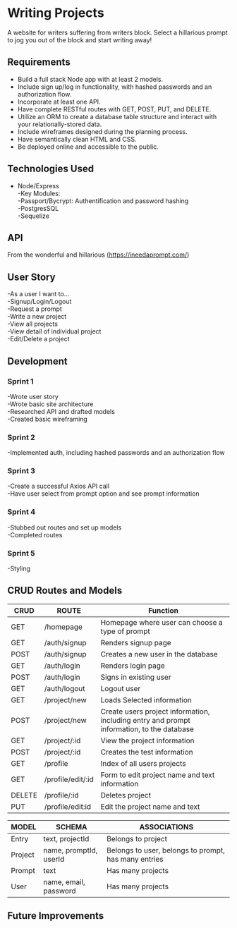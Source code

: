 # Writing Projects

A website for writers suffering from writers block. Select a hillarious prompt to jog you out of the block and start writing away! 

## Requirements
- Build a full stack Node app with at least 2 models.
- Include sign up/log in functionality, with hashed passwords and an authorization flow.
- Incorporate at least one API.
- Have complete RESTful routes with GET, POST, PUT, and DELETE.
- Utilize an ORM to create a database table structure and interact with your relationally-stored data.
- Include wireframes designed during the planning process.
- Have semantically clean HTML and CSS.
- Be deployed online and accessible to the public.

## Technologies Used 
- Node/Express  
  -Key Modules:  
    -Passport/Bycrypt: Authentification and password hashing  
-PostgresSQL  
-Sequelize  

## API
  From the wonderful and hillarious (https://ineedaprompt.com/)  

## User Story 
-As a user I want to...  
  -Signup/Login/Logout  
  -Request a prompt  
  -Write a new project  
  -View all projects  
  -View detail of individual project  
  -Edit/Delete a project  

## Development 

### Sprint 1 
-Wrote user story  
-Wrote basic site architecture  
-Researched API and drafted models  
-Created basic wireframing  

### Sprint 2 
-Implemented auth, including hashed passwords and an authorization flow   

### Sprint 3 
-Create a successful Axios API call   
-Have user select from prompt option and see prompt information   

### Sprint 4 
-Stubbed out routes and set up models   
-Completed routes   

### Sprint 5 
-Styling  

## CRUD Routes and Models  
| CRUD | ROUTE | Function |
| ---- | ----- | -------- |
| GET  |  /homepage | Homepage where user can choose a type of prompt |
| GET  | /auth/signup | Renders signup page | 
| POST | /auth/signup | Creates a new user in the database | 
| GET | /auth/login | Renders login page | 
| POST | /auth/login | Signs in existing user | 
| GET | /auth/logout | Logout user | 
| GET | /project/new | Loads Selected information | 
| POST | /project/new | Create users project information, including entry and prompt information, to the database |
| GET | /project/:id | View the project information |
| POST | /project/:id | Creates the test information |
| GET | /profile| Index of all users projects |
| GET | /profile/edit/:id | Form to edit project name and text information | 
| DELETE | /profile/:id | Deletes project | 
| PUT | /profile/edit:id | Edit the project name and text | 


| MODEL | SCHEMA | ASSOCIATIONS | 
| ----- | ------ | ------------ |
| Entry | text, projectId | Belongs to project | 
| Project | name, promptId, userId | Belongs to user, belongs to prompt, has many entries | 
| Prompt | text | Has many projects | 
| User | name, email, password | Has many projects | 



## Future Improvements
